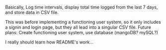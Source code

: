 Basically, Log time intervals, display total time logged from the last 7 days, and store data in CSV file.

This was before implementing a functioning user system, so it only includes a signin and login page, but they all lead into a singular CSV file. Future plans: Create functioning user system, use database (mangoDB? mySQL?)

I really should learn how README's work...
